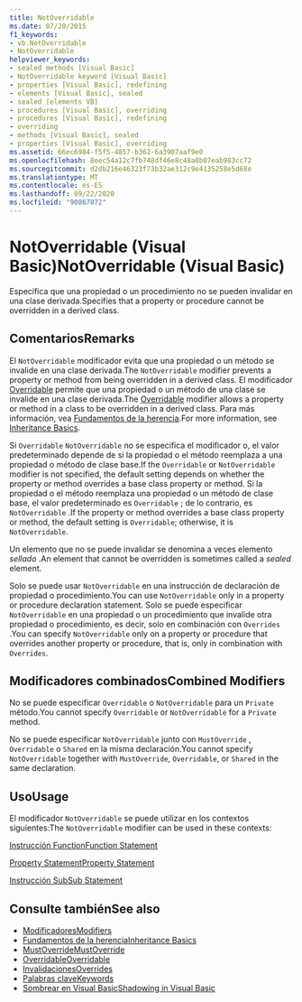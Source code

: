 ```yaml
---
title: NotOverridable
ms.date: 07/20/2015
f1_keywords:
- vb.NotOverridable
- NotOverridable
helpviewer_keywords:
- sealed methods [Visual Basic]
- NotOverridable keyword [Visual Basic]
- properties [Visual Basic], redefining
- elements [Visual Basic], sealed
- sealed [elements VB]
- procedures [Visual Basic], overriding
- procedures [Visual Basic], redefining
- overriding
- methods [Visual Basic], sealed
- properties [Visual Basic], overriding
ms.assetid: 66ec6984-f5f5-4857-b362-6a3907aaf9e0
ms.openlocfilehash: 8eec54a12c7fb748df46e8c48a8b07eab983cc72
ms.sourcegitcommit: d2db216e46323f73b32ae312c9e4135258e5d68e
ms.translationtype: MT
ms.contentlocale: es-ES
ms.lasthandoff: 09/22/2020
ms.locfileid: "90867872"
---
```

# <a name="notoverridable-visual-basic"></a><span data-ttu-id="6cf31-102">NotOverridable (Visual Basic)</span><span class="sxs-lookup"><span data-stu-id="6cf31-102">NotOverridable (Visual Basic)</span></span>

<span data-ttu-id="6cf31-103">Especifica que una propiedad o un procedimiento no se pueden invalidar en una clase derivada.</span><span class="sxs-lookup"><span data-stu-id="6cf31-103">Specifies that a property or procedure cannot be overridden in a derived class.</span></span>  
  
## <a name="remarks"></a><span data-ttu-id="6cf31-104">Comentarios</span><span class="sxs-lookup"><span data-stu-id="6cf31-104">Remarks</span></span>  

 <span data-ttu-id="6cf31-105">El `NotOverridable` modificador evita que una propiedad o un método se invalide en una clase derivada.</span><span class="sxs-lookup"><span data-stu-id="6cf31-105">The `NotOverridable` modifier prevents a property or method from being overridden in a derived class.</span></span>  <span data-ttu-id="6cf31-106">El modificador [Overridable](overridable.md) permite que una propiedad o un método de una clase se invalide en una clase derivada.</span><span class="sxs-lookup"><span data-stu-id="6cf31-106">The [Overridable](overridable.md) modifier allows a property or method in a class to be overridden in a derived class.</span></span> <span data-ttu-id="6cf31-107">Para más información, vea [Fundamentos de la herencia](../../programming-guide/language-features/objects-and-classes/inheritance-basics.md).</span><span class="sxs-lookup"><span data-stu-id="6cf31-107">For more information, see [Inheritance Basics](../../programming-guide/language-features/objects-and-classes/inheritance-basics.md).</span></span>  
  
 <span data-ttu-id="6cf31-108">Si `Overridable` `NotOverridable` no se especifica el modificador o, el valor predeterminado depende de si la propiedad o el método reemplaza a una propiedad o método de clase base.</span><span class="sxs-lookup"><span data-stu-id="6cf31-108">If the `Overridable` or `NotOverridable` modifier is not specified, the default setting depends on whether the property or method overrides a base class property or method.</span></span> <span data-ttu-id="6cf31-109">Si la propiedad o el método reemplaza una propiedad o un método de clase base, el valor predeterminado es `Overridable` ; de lo contrario, es `NotOverridable` .</span><span class="sxs-lookup"><span data-stu-id="6cf31-109">If the property or method overrides a base class property or method, the default setting is `Overridable`; otherwise, it is `NotOverridable`.</span></span>  
  
 <span data-ttu-id="6cf31-110">Un elemento que no se puede invalidar se denomina a veces elemento *sellado* .</span><span class="sxs-lookup"><span data-stu-id="6cf31-110">An element that cannot be overridden is sometimes called a *sealed* element.</span></span>  
  
 <span data-ttu-id="6cf31-111">Solo se puede usar `NotOverridable` en una instrucción de declaración de propiedad o procedimiento.</span><span class="sxs-lookup"><span data-stu-id="6cf31-111">You can use `NotOverridable` only in a property or procedure declaration statement.</span></span> <span data-ttu-id="6cf31-112">Solo se puede especificar `NotOverridable` en una propiedad o un procedimiento que invalide otra propiedad o procedimiento, es decir, solo en combinación con `Overrides` .</span><span class="sxs-lookup"><span data-stu-id="6cf31-112">You can specify `NotOverridable` only on a property or procedure that overrides another property or procedure, that is, only in combination with `Overrides`.</span></span>  
  
## <a name="combined-modifiers"></a><span data-ttu-id="6cf31-113">Modificadores combinados</span><span class="sxs-lookup"><span data-stu-id="6cf31-113">Combined Modifiers</span></span>  

 <span data-ttu-id="6cf31-114">No se puede especificar `Overridable` o `NotOverridable` para un `Private` método.</span><span class="sxs-lookup"><span data-stu-id="6cf31-114">You cannot specify `Overridable` or `NotOverridable` for a `Private` method.</span></span>  
  
 <span data-ttu-id="6cf31-115">No se puede especificar `NotOverridable` junto con `MustOverride` , `Overridable` o `Shared` en la misma declaración.</span><span class="sxs-lookup"><span data-stu-id="6cf31-115">You cannot specify `NotOverridable` together with `MustOverride`, `Overridable`, or `Shared` in the same declaration.</span></span>  
  
## <a name="usage"></a><span data-ttu-id="6cf31-116">Uso</span><span class="sxs-lookup"><span data-stu-id="6cf31-116">Usage</span></span>  

 <span data-ttu-id="6cf31-117">El modificador `NotOverridable` se puede utilizar en los contextos siguientes:</span><span class="sxs-lookup"><span data-stu-id="6cf31-117">The `NotOverridable` modifier can be used in these contexts:</span></span>  
  
 [<span data-ttu-id="6cf31-118">Instrucción Function</span><span class="sxs-lookup"><span data-stu-id="6cf31-118">Function Statement</span></span>](../statements/function-statement.md)  
  
 [<span data-ttu-id="6cf31-119">Property Statement</span><span class="sxs-lookup"><span data-stu-id="6cf31-119">Property Statement</span></span>](../statements/property-statement.md)  
  
 [<span data-ttu-id="6cf31-120">Instrucción Sub</span><span class="sxs-lookup"><span data-stu-id="6cf31-120">Sub Statement</span></span>](../statements/sub-statement.md)  
  
## <a name="see-also"></a><span data-ttu-id="6cf31-121">Consulte también</span><span class="sxs-lookup"><span data-stu-id="6cf31-121">See also</span></span>

- [<span data-ttu-id="6cf31-122">Modificadores</span><span class="sxs-lookup"><span data-stu-id="6cf31-122">Modifiers</span></span>](index.md)
- [<span data-ttu-id="6cf31-123">Fundamentos de la herencia</span><span class="sxs-lookup"><span data-stu-id="6cf31-123">Inheritance Basics</span></span>](../../programming-guide/language-features/objects-and-classes/inheritance-basics.md)
- [<span data-ttu-id="6cf31-124">MustOverride</span><span class="sxs-lookup"><span data-stu-id="6cf31-124">MustOverride</span></span>](mustoverride.md)
- [<span data-ttu-id="6cf31-125">Overridable</span><span class="sxs-lookup"><span data-stu-id="6cf31-125">Overridable</span></span>](overridable.md)
- [<span data-ttu-id="6cf31-126">Invalidaciones</span><span class="sxs-lookup"><span data-stu-id="6cf31-126">Overrides</span></span>](overrides.md)
- [<span data-ttu-id="6cf31-127">Palabras clave</span><span class="sxs-lookup"><span data-stu-id="6cf31-127">Keywords</span></span>](../keywords/index.md)
- [<span data-ttu-id="6cf31-128">Sombrear en Visual Basic</span><span class="sxs-lookup"><span data-stu-id="6cf31-128">Shadowing in Visual Basic</span></span>](../../programming-guide/language-features/declared-elements/shadowing.md)
